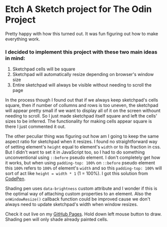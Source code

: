 # Etch A Sketch project for The Odin Project

Pretty happy with how this turned out. It was fun figuring out how to make everything work.

### I decided to implement this project with these two main ideas in mind:
1. Sketchpad cells will be square
1. Sketchpad will automatically resize depending on browser's window size
1. Entire sketchpad will always be visible without needing to scroll the page

In the process though I found out that if we always keep sketchpad's cells square, then if number of collumns and rows is too uneven, the sketchpad will appear pretty small if we want to display all of it on the screen withount needing to scroll. So I just made sketchpad itself square and left the cells' sizes to be inferred. The functionality for making cells appear square is there I just commented it out.

The other peculiar thing was figuring out how am I going to keep the same aspect ratio for sketchpad when it resizes. I found no straightforward way of setting element's `height` equal to element's `width` or to its fraction in css. But I didn't want to set it in JavaScript too, so I had to do something unconventional using `::before` pseudo element. I don't completely get how it works, but when using `padding-top: 100%` on `::before` pseudo element this `100%` refers to `100%` of element's `width` and so this `padding-top: 100%` will sort of act like `height = width * 1` (1 = 100%). I got this solution from [CodePen](https://codepen.io/ItScofield/pen/PNVZoQ).

Shading pen uses `data-brightness` custom attribute and I wonder if this is the optimal way of attaching custom properties to an element.
Also the `onWindowResize()` callback function could be improved cause we don't always need to update sketchpad's width when window resizes.

Check it out live on my [GitHub Pages](https://shadou1.github.io/the-odin-projects/web-development-101/etch-a-sketch/). Hold down left mouse button to draw. Shading pen will only shade already painted cells.

